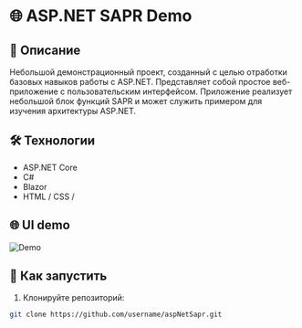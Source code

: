 # 🌐 ASP.NET SAPR Demo

## 🧾 Описание

Небольшой демонстрационный проект, созданный с целью отработки базовых навыков работы с ASP.NET. Представляет собой простое веб-приложение с пользовательским интерфейсом. Приложение реализует небольшой блок функций SAPR и может служить примером для изучения архитектуры ASP.NET.

## 🛠️ Технологии

- ASP.NET Core
- C#
- Blazor
- HTML / CSS / 

## 🌐 UI demo

![Demo](./demo.gif)

## 🚀 Как запустить

1. Клонируйте репозиторий:
```bash
git clone https://github.com/username/aspNetSapr.git

